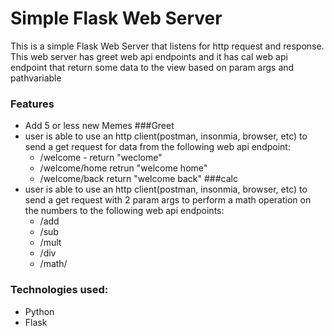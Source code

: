 # Simple Flask Web Server

This is a simple Flask Web Server that listens for http request and response. This web server has greet web api endpoints and it has cal web api endpoint that return some data to the view based on param args and pathvariable

### Features
* Add 5 or less new Memes
###Greet
* user is able to use an http client(postman, insonmia, browser, etc) to send a get request for data from the following web api endpoint:
    * /welcome - return "weclome"
    * /welcome/home retrun "welcome home"
    * /welcome/back return "welcome back"
###calc
* user is able to use an http client(postman, insonmia, browser, etc) to send a get request with 2 param args to perform a math operation on the numbers to the following web api endpoints:
   * /add
   * /sub
   * /mult
   * /div
   * /math/<operation>

### Technologies used:
* Python
* Flask
